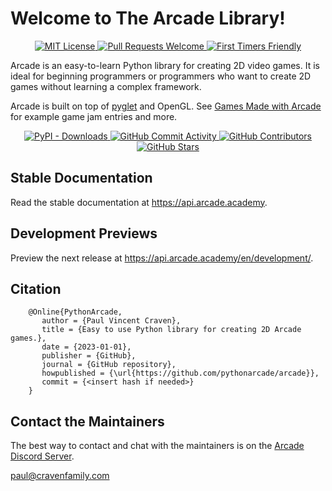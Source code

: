 # Welcome to The Arcade Library!

<p align="center">
    <a href="https://img.shields.io/pypi/l/arcade">
        <img alt="MIT License" title="MIT License" src="https://img.shields.io/pypi/l/arcade">
    </a>
    <a href="http://makeapullrequest.com">
        <img alt="Pull Requests Welcome" title="Pull Requests Welcome" src="https://img.shields.io/badge/PRs-welcome-brightgreen.svg?style=flat" />
    </a>
    <a href="http://www.firsttimersonly.com/">
        <img alt="First Timers Friendly" title="First Timers Friendly" src="https://img.shields.io/badge/first--timers--only-friendly-blue.svg" />
    </a>
</p>

Arcade is an easy-to-learn Python library for creating 2D video games.
It is ideal for beginning programmers or programmers who want to create
2D games without learning a complex framework.

[pyglet]: https://github.com/pyglet/pyglet
[Games Made with Arcade]: https://api.arcade.academy/en/latest/community/games/sample_games.html
Arcade is built on top of [pyglet][] and OpenGL. See [Games Made with Arcade][]
for example game jam entries and more.

[Arcade Discord Server]: https://discord.gg/ZjGDqMp

<p align="center">
    <a href="https://img.shields.io/pypi/dm/arcade">
        <img alt="PyPI - Downloads" title="PyPI - Downloads" src="https://img.shields.io/pypi/dm/arcade">
    </a>
    <a href="https://img.shields.io/github/commit-activity/m/pythonarcade/arcade">
        <img alt="GitHub Commit Activity" title="GitHub Commit Activity" src="https://img.shields.io/github/commit-activity/m/pythonarcade/arcade">
    </a>
    <a href="https://img.shields.io/github/contributors/pythonarcade/arcade">
        <img alt="GitHub Contributors" title="GitHub Contributors" src="https://img.shields.io/github/contributors/pythonarcade/arcade">
    </a>
    <a href="https://img.shields.io/github/stars/pythonarcade/arcade">
        <img alt="GitHub Stars" title="GitHub Stars" src="https://img.shields.io/github/stars/pythonarcade/arcade">
    </a>
</p>

## Stable Documentation

Read the stable documentation at https://api.arcade.academy.

## Development Previews

Preview the next release at https://api.arcade.academy/en/development/.

## Citation

```
    @Online{PythonArcade,
       author = {Paul Vincent Craven},
       title = {Easy to use Python library for creating 2D Arcade games.},
       date = {2023-01-01},
       publisher = {GitHub},
       journal = {GitHub repository},
       howpublished = {\url{https://github.com/pythonarcade/arcade}},
       commit = {<insert hash if needed>}
    }
```

## Contact the Maintainers

The best way to contact and chat with the maintainers is on the
[Arcade Discord Server][].

paul@cravenfamily.com
